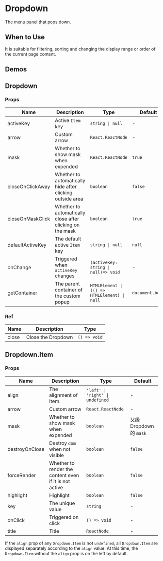 # Dropdown <Experimental></Experimental>

The menu panel that pops down.

## When to Use

It is suitable for filtering, sorting and changing the display range or order of the current page content.

## Demos

<code src="./demos/demo1.tsx"></code> <code src="./demos/demo2.tsx"></code> <code src="./demos/demo3.tsx"></code>

## Dropdown

### Props

| Name | Description | Type | Default |
| --- | --- | --- | --- |
| activeKey | Active `Item` key | `string \| null` | - |
| arrow | Custom arrow | `React.ReactNode` | - |
| mask | Whether to show mask when expended | `React.ReactNode` | `true` |
| closeOnClickAway | Whether to automatically hide after clicking outside area | `boolean` | `false` |
| closeOnMaskClick | Whether to automatically close after clicking on the mask | `boolean` | `true` |
| defaultActiveKey | The default active `Item` key | `string \| null` | `null` |
| onChange | Triggered when `activeKey` changes | `(activeKey: string \| null)=> void` | - |
| getContainer | The parent container of the custom popup | `HTMLElement \| (() => HTMLElement) \| null` | `document.body` |

### Ref

| Name  | Description        | Type         |
| ----- | ------------------ | ------------ |
| close | Close the Dropdown | `() => void` |

## Dropdown.Item

### Props

| Name | Description | Type | Default |
| --- | --- | --- | --- |
| align | The alignment of Item. | `'left' \| 'right' \| undefined` | - |
| arrow | Custom arrow | `React.ReactNode` | - |
| mask | Whether to show mask when expended | `boolean` | 父级 Dropdown 的 `mask` |
| destroyOnClose | Destroy `dom` when not visible | `boolean` | `false` |
| forceRender | Whether to render the content even if it is not active | `boolean` | `false` |
| highlight | Highlight | `boolean` | `false` |
| key | The unique value | `string` | - |
| onClick | Triggered on click | `() => void` | - |
| title | Title | `ReactNode` | - |

If the `align` prop of any `Dropdown.Item` is not `undefined`, all `Dropdown.Item` are displayed separately according to the `align` value. At this time, the `Dropdown.Item` without the `align` prop is on the left by default.
